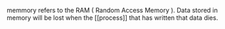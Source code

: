 
memmory refers to the RAM ( Random Access Memory ). Data stored in memory will be lost when the [[process]] that has written that data dies.